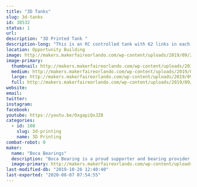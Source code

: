 ```yaml
---
title: "3D Tanks"
slug: 3d-tanks
id: 38532
status: 1
url: 
description: "3D Printed Tank "
description-long: "This is an RC controlled tank with 62 links in each track.  Each side has 3 very complex suspension assemblies. Weighting at 12 lbs this is one of the largest 3-D printed projects printed at Boca Bearings."
location: Opportunity Building
image: http://makers.makerfaireorlando.com/wp-content/uploads/2019/09/20190604_142156-576x1024.jpg
image-primary:
  thumbnail: http://makers.makerfaireorlando.com/wp-content/uploads/2019/09/20190604_142156-150x150.jpg
  medium: http://makers.makerfaireorlando.com/wp-content/uploads/2019/09/20190604_142156-169x300.jpg
  large: http://makers.makerfaireorlando.com/wp-content/uploads/2019/09/20190604_142156-576x1024.jpg
  full: http://makers.makerfaireorlando.com/wp-content/uploads/2019/09/20190604_142156.jpg
website: 
email: 
twitter: 
instagram: 
facebook: 
youtube: https://youtu.be/OxgapiQxJZ8
categories:
  - id: 108
    slug: 3d-printing
    name: 3D Printing
combat-robot: 0
maker:
  name: "Boca Bearings"
  description: "Boca Bearing is a proud supporter and bearing provider for makers all over the world. Based in South Florida, Boca Bearings provides all types of bearings for robotics, remote-controlled aircraft, 3D printers, industrial equipment- you name it! If it rotates, it probably has our bearing inside of it! "
  image-primary: http://makers.makerfaireorlando.com/wp-content/uploads/2015/08/BocaBearings-Logo-Tagline-1024x427.jpg
last-modified-db: "2019-10-26 12:40:40"
last-exported: "2020-08-07 07:54:55"
---
```

